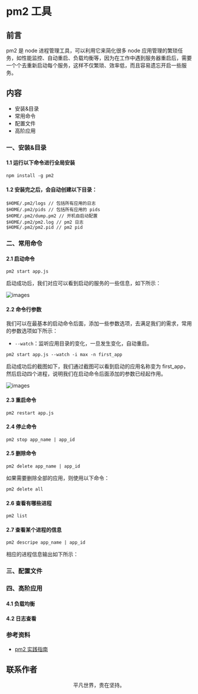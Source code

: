 # pm2 工具

## 前言

pm2 是 node 进程管理工具，可以利用它来简化很多 node 应用管理的繁琐任务，如性能监控、自动重启、负载均衡等，因为在工作中遇到服务器重启后，需要一个个去重新启动每个服务，这样不仅繁琐、效率低，而且容易遗忘开启一些服务。

## 内容

- 安装&目录
- 常用命令
- 配置文件
- 高阶应用

### 一、安装&目录

#### 1.1 运行以下命令进行全局安装

```
npm install -g pm2
```

#### 1.2 安装完之后，会自动创建以下目录：

```
$HOME/.pm2/logs // 包括所有应用的日志
$HOME/.pm2/pids // 包括所有应用的 pids
$HOME/.pm2/dump.pm2 // 开机自启动配置
$HOME/.pm2/pm2.log // pm2 日志
$HOME/.pm2/pm2.pid // pm2 pid

```

### 二、常用命令

#### 2.1 启动命令

```
pm2 start app.js
```

启动成功后，我们对应可以看到启动的服务的一些信息，如下所示：

![images](pm2-01.png)

#### 2.2 命令行参数

我们可以在最基本的启动命令后面，添加一些参数选项，去满足我们的需求，常用的参数选项如下所示：

- `--watch`：监听应用目录的变化，一旦发生变化，自动重启。

```
pm2 start app.js --watch -i max -n first_app
```

启动成功后的截图如下，我们通过截图可以看到启动的应用名称变为 first_app，然后启动四个进程，说明我们在启动命令后面添加的参数已经起作用。

![images](pm2-02.png)

#### 2.3 重启命令

```
pm2 restart app.js
```

#### 2.4 停止命令

```
pm2 stop app_name | app_id
```

#### 2.5 删除命令

```
pm2 delete app_name | app_id
```

如果需要删除全部的应用，则使用以下命令：

```
pm2 delete all
```

#### 2.6 查看有哪些进程

```
pm2 list
```

#### 2.7 查看某个进程的信息

```
pm2 descripe app_name | app_id
```

相应的进程信息输出如下所示：

### 三、配置文件

### 四、高阶应用

#### 4.1 负载均衡

#### 4.2 日志查看

### 参考资料

- [pm2 实践指南](https://juejin.im/post/5e1fa941e51d451c774dcc18)

## 联系作者

<div align="center">
    <p>
        平凡世界，贵在坚持。
    </p>
    <img :src="$withBase('/about/contact.png')" />
</div>
